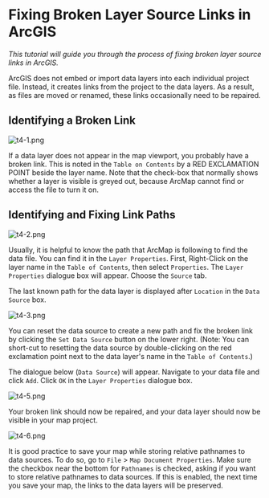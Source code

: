 # Fixing Broken Layer Source Links in ArcGIS

*This tutorial will guide you through the process of fixing broken layer source links in ArcGIS.*

ArcGIS does not embed or import data layers into each individual project file. Instead, it creates links from the project to the data layers. As a result, as files are moved or renamed, these links occasionally need to be repaired.

## Identifying a Broken Link

![t4-1.png](https://github.com/jai2125/gis_tutorials/blob/master/Images/Tutorial_04/t4_1.PNG)

If a data layer does not appear in the map viewport, you probably have a broken link. This is noted in the `Table on Contents` by a RED EXCLAMATION POINT beside the layer name. Note that the check-box that normally shows whether a layer is visible is greyed out, because ArcMap cannot find or access the file to turn it on.

## Identifying and Fixing Link Paths

![t4-2.png](https://github.com/jai2125/gis_tutorials/blob/master/Images/Tutorial_04/t4_2.PNG)

Usually, it is helpful to know the path that ArcMap is following to find the data file. You can find it in the `Layer Properties`. First, Right-Click on the layer name in the `Table of Contents`, then select `Properties`. The `Layer Properties` dialogue box will appear. Choose the `Source` tab.

The last known path for the data layer is displayed after `Location` in the `Data Source` box.

![t4-3.png](https://github.com/jai2125/gis_tutorials/blob/master/Images/Tutorial_04/t4_4.PNG)

You can reset the data source to create a new path and fix the broken link by clicking the `Set Data Source` button on the lower right. (Note: You can short-cut to resetting the data source by double-clicking on the red exclamation point next to the data layer's name in the `Table of Contents`.)

The dialogue below (`Data Source`) will appear. Navigate to your data file and click `Add`. Click `OK` in the `Layer Properties` dialogue box.

![t4-5.png](https://github.com/jai2125/gis_tutorials/blob/master/Images/Tutorial_04/t4_5.PNG)

Your broken link should now be repaired, and your data layer should now be visible in your map project.

![t4-6.png](https://github.com/jai2125/gis_tutorials/blob/master/Images/Tutorial_04/t4_6.PNG)

It is good practice to save your map while storing relative pathnames to data sources. To do so, go to `File` > `Map Document Properties`. Make sure the checkbox near the bottom for `Pathnames` is checked, asking if you want to store relative pathnames to data sources. If this is enabled, the next time you save your map, the links to the data layers will be preserved.